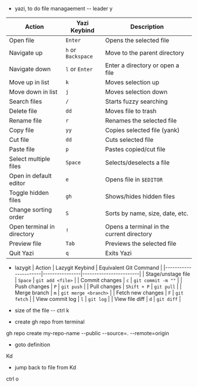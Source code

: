 - yazi, to do file managaement
-- leader y

| Action                        | Yazi Keybind         | Description |
|--------------------------------|----------------------|-------------|
| Open file                      | `Enter`             | Opens the selected file |
| Navigate up                    | `h` or `Backspace`  | Move to the parent directory |
| Navigate down                  | `l` or `Enter`      | Enter a directory or open a file |
| Move up in list                | `k`                 | Moves selection up |
| Move down in list              | `j`                 | Moves selection down |
| Search files                   | `/`                 | Starts fuzzy searching |
| Delete file                    | `dd`                | Moves file to trash |
| Rename file                    | `r`                 | Renames the selected file |
| Copy file                      | `yy`                | Copies selected file (yank) |
| Cut file                       | `dd`                | Cuts selected file |
| Paste file                     | `p`                 | Pastes copied/cut file |
| Select multiple files           | `Space`             | Selects/deselects a file |
| Open in default editor          | `e`                 | Opens file in `$EDITOR` |
| Toggle hidden files             | `gh`                | Shows/hides hidden files |
| Change sorting order            | `S`                 | Sorts by name, size, date, etc. |
| Open terminal in directory      | `!`                 | Opens a terminal in the current directory |
| Preview file                    | `Tab`               | Previews the selected file |
| Quit Yazi                       | `q`                 | Exits Yazi |





- lazygit
| Action               | Lazygit Keybind  | Equivalent Git Command  |
|----------------------|----------------|------------------------|
| Stage/unstage file  | `Space`         | `git add <file>`       |
| Commit changes      | `c`             | `git commit -m ""`     |
| Push changes        | `P`             | `git push`             |
| Pull changes        | `Shift + P`     | `git pull`             |
| Merge branch       | `m`             | `git merge <branch>`   |
| Fetch new changes  | `F`             | `git fetch`            |
| View commit log     | `l`             | `git log`              |
| View file diff      | `d`             | `git diff`             |



- size of the file
-- ctrl k


- create gh repo from terminal

gh repo create my-repo-name --public --source=. --remote=origin


- goto definition

Kd

- jump back to file from Kd

ctrl o
